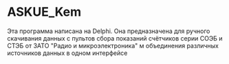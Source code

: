 # ASKUE_Kem
Эта программа написана на Delphi.
Она предназначена для ручного скачивания данных с пультов сбора показаний счётчиков серии СОЭБ и СТЭБ от ЗАТО "Радио и микроэлектроника" 
м объединения различных источников данных в одном интерфейсе
